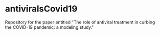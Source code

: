 # antiviralsCovid19
Repository for the paper entitled "The role of antiviral treatment in curbing the COVID-19 pandemic: a modeling study."
